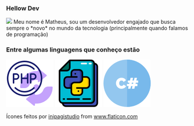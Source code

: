 ### Hellow Dev

<img src="https://media.giphy.com/media/26tn33aiTi1jkl6H6/giphy.gif">
Meu nome é Matheus, sou um desenvolvedor engajado que busca sempre o *novo* no mundo da tecnologia (principalmente quando falamos de programação)

### Entre algumas linguagens que conheço estão

<img src="./Resources/Icons/php-code.png">
<img src="./Resources/Icons/python.png">
<img src="./Resources/Icons/hashtag.png">

Ícones feitos por <a href="https://www.flaticon.com/br/autores/inipagistudio" title="inipagistudio">inipagistudio</a> from <a href="https://www.flaticon.com/br/" title="Flaticon"> www.flaticon.com</a>

<!--
**caneladeouro/caneladeouro** is a ✨ _special_ ✨ repository because its `README.md` (this file) appears on your GitHub profile.
Here are some ideas to get you started:

- 🔭 I’m currently working on ...
- 🌱 I’m currently learning ...
- 👯 I’m looking to collaborate on ...
- 🤔 I’m looking for help with ...
- 💬 Ask me about ...
- 📫 How to reach me: ...
- 😄 Pronouns: ...
- ⚡ Fun fact: ...
-->
